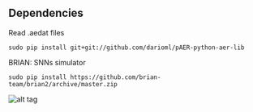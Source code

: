 ## Dependencies

Read .aedat files

`sudo pip install git+git://github.com/darioml/pAER-python-aer-lib`

BRIAN: SNNs simulator

`sudo pip install https://github.com/brian-team/brian2/archive/master.zip`

![alt tag](https://github.com/fedepare/DVS-SNN/blob/master/images/figure_1.png)
